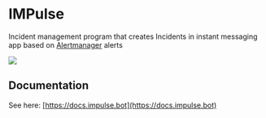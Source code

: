 # IMPulse

Incident management program that creates Incidents in instant messaging app based on [Alertmanager](https://prometheus.io/docs/alerting/latest/alertmanager/) alerts

![](https://docs.impulse.bot/latest/media/slack_tile.png)

## Documentation
See here: [https://docs.impulse.bot](https://docs.impulse.bot)
